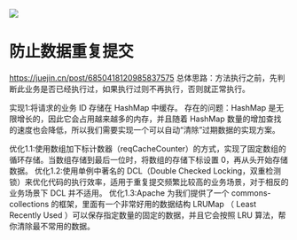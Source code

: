 ![](file:///Users/guanliyuan/Downloads/17221e53888f0ad6_tplv-t2oaga2asx-zoom-in-crop-mark_3024_0_0_0.awebp)

# 防止数据重复提交
https://juejin.cn/post/6850418120985837575
总体思路：方法执行之前，先判断此业务是否已经执行过，如果执行过则不再执行，否则就正常执行。

实现1:将请求的业务 ID 存储在 HashMap 中缓存。
存在的问题：HashMap 是无限增长的，因此它会占用越来越多的内存，并且随着 HashMap 数量的增加查找的速度也会降低，所以我们需要实现一个可以自动“清除”过期数据的实现方案。

优化1.1:使用数组加下标计数器（reqCacheCounter）的方式，实现了固定数组的循环存储。当数组存储到最后一位时，将数组的存储下标设置 0，再从头开始存储数据。
优化1.2:使用单例中著名的 DCL（Double Checked Locking，双重检测锁）来优化代码的执行效率，适用于重复提交频繁比较高的业务场景，对于相反的业务场景下 DCL 并不适用。
优化1.3:Apache 为我们提供了一个 commons-collections 的框架，里面有一个非常好用的数据结构 LRUMap （ Least Recently Used ）可以保存指定数量的固定的数据，并且它会按照 LRU 算法，帮你清除最不常用的数据。


